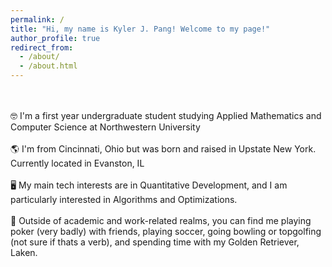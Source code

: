 ```yaml
---
permalink: /
title: "Hi, my name is Kyler J. Pang! Welcome to my page!"
author_profile: true
redirect_from: 
  - /about/
  - /about.html
---
```


<br><br>
🤓 I'm a first year undergraduate student studying Applied Mathematics and Computer Science at Northwestern University <br><br>
🌎 I'm from Cincinnati, Ohio but was born and raised in Upstate New York. Currently located in Evanston, IL <br><br>
🖥️ My main tech interests are in Quantitative Development, and I am particularly interested in Algorithms and Optimizations. <br><br>
🎲 Outside of academic and work-related realms, you can find me playing poker (very badly) with friends, playing soccer, going bowling or topgolfing (not sure if thats a verb), and spending time with my Golden Retriever, Laken. <br><br>